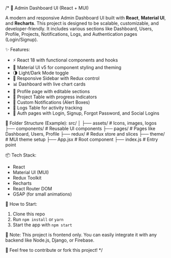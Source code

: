 /\*
🧩 Admin Dashboard UI (React + MUI)

A modern and responsive Admin Dashboard UI built with **React**, **Material UI**, and **Recharts**.
This project is designed to be scalable, customizable, and developer-friendly. It includes various sections like Dashboard, Users, Profile, Projects, Notifications, Logs, and Authentication pages (Login/Signup).

✨ Features:

- ⚡ React 18 with functional components and hooks
- 🎨 Material UI v5 for component styling and theming
- 🌗 Light/Dark Mode toggle
- 🧭 Responsive Sidebar with Redux control
- 📊 Dashboard with live chart cards
- 👤 Profile page with editable sections
- 📁 Project Table with progress indicators
- 🔔 Custom Notifications (Alert Boxes)
- 📄 Logs Table for activity tracking
- 🔐 Auth pages with Login, Signup, Forgot Password, and Social Logins

📁 Folder Structure (Example):
src/
│
├── assets/ # Icons, images, logos
├── components/ # Reusable UI components
├── pages/ # Pages like Dashboard, Users, Profile
├── redux/ # Redux store and slices
├── theme/ # MUI theme setup
├── App.jsx # Root component
├── index.js # Entry point

📦 Tech Stack:

- React
- Material UI (MUI)
- Redux Toolkit
- Recharts
- React Router DOM
- GSAP (for small animations)

🚀 How to Start:

1. Clone this repo
2. Run `npm install` or `yarn`
3. Start the app with `npm start`

📌 Note:
This project is frontend only. You can easily integrate it with any backend like Node.js, Django, or Firebase.

📮 Feel free to contribute or fork this project!
\*/
